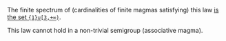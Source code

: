 The finite spectrum of (cardinalities of finite magmas satisfying) this law [is the set `{1}∪[3,+∞)`](https://leanprover.zulipchat.com/#narrow/channel/458659-Equational/topic/Order.203.20Spectra/with/527073087).

This law cannot hold in a non-trivial semigroup (associative magma).

